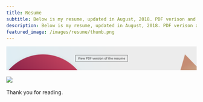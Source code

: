 ```yaml
---
title: Resume
subtitle: Below is my resume, updated in August, 2018. PDF verison and CV are also available.
description: Below is my resume, updated in August, 2018. PDF verison and CV are also available.
featured_image: /images/resume/thumb.png
---
```


[![test1](/images/resume/header_resume.png)](https://drive.google.com/uc?export=download&id=1TKeU7RFnJuKDXWp1_QeGEO7h1uEqYp7Q)
<!--<br>
[![test1](/images/resume/header_cv.png)](https://drive.google.com/uc?export=download&id=1doTAlqynbRWzQ5DUHXCoObD477Jre9Zu)-->

![](/images/resume/resume.png)

Thank you for reading.